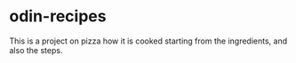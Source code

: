 # odin-recipes
This is a project on pizza how it is cooked
starting from the ingredients,
and also the steps.